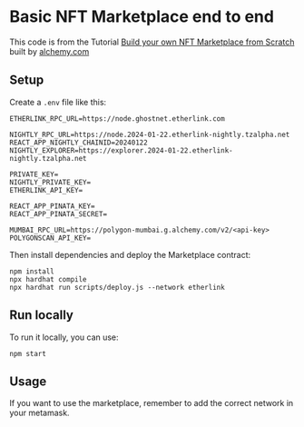 # Basic NFT Marketplace end to end

This code is from the Tutorial [Build your own NFT Marketplace from Scratch](https://docs.alchemy.com/alchemy/) built by [alchemy.com](https://alchemy.com)

## Setup

Create a `.env` file like this:
```
ETHERLINK_RPC_URL=https://node.ghostnet.etherlink.com

NIGHTLY_RPC_URL=https://node.2024-01-22.etherlink-nightly.tzalpha.net
REACT_APP_NIGHTLY_CHAINID=20240122
NIGHTLY_EXPLORER=https://explorer.2024-01-22.etherlink-nightly.tzalpha.net

PRIVATE_KEY=
NIGHTLY_PRIVATE_KEY=
ETHERLINK_API_KEY=

REACT_APP_PINATA_KEY=
REACT_APP_PINATA_SECRET=

MUMBAI_RPC_URL=https://polygon-mumbai.g.alchemy.com/v2/<api-key>
POLYGONSCAN_API_KEY=
```

Then install dependencies and deploy the Marketplace contract:
```
npm install
npx hardhat compile
npx hardhat run scripts/deploy.js --network etherlink
```

## Run locally

To run it locally, you can use:
```
npm start
```

## Usage

If you want to use the marketplace, remember to add the correct network in your metamask.